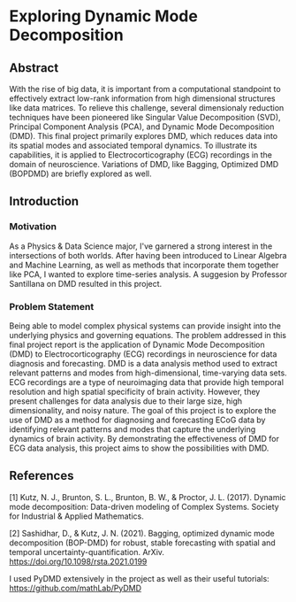 # Exploring Dynamic Mode Decomposition

## Abstract

With the rise of big data, it is important from a computational standpoint to effectively extract low-rank information from high dimensional structures like data matrices. To relieve this challenge, several dimensionaly reduction techniques have been pioneered like Singular Value Decomposition (SVD), Principal Component Analysis (PCA), and Dynamic Mode Decomposition (DMD). This final project primarily explores DMD, which reduces data into its spatial modes and associated temporal dynamics. To illustrate its capabilities, it is applied to Electrocorticography (ECG) recordings in the domain of neuroscience. Variations of DMD, like Bagging, Optimized DMD (BOPDMD) are briefly explored as well.

## Introduction

### Motivation

As a Physics & Data Science major, I've garnered a strong interest in the intersections of both worlds. After having been introduced to Linear Algebra and Machine Learning, as well as methods that incorporate them together like PCA, I wanted to explore time-series analysis. A suggesion by Professor Santillana on DMD resulted in this project.

### Problem Statement

Being able to model complex physical systems can provide insight into the underlying physics and governing equations. The problem addressed in this final project report is the application of Dynamic Mode Decomposition (DMD) to Electrocorticography (ECG) recordings in neuroscience for data diagnosis and forecasting. DMD is a data analysis method used to extract relevant patterns and modes from high-dimensional, time-varying data sets. ECG recordings are a type of neuroimaging data that provide high temporal resolution and high spatial specificity of brain activity. However, they present challenges for data analysis due to their large size, high dimensionality, and noisy nature. The goal of this project is to explore the use of DMD as a method for diagnosing and forecasting ECoG data by identifying relevant patterns and modes that capture the underlying dynamics of brain activity. By demonstrating the effectiveness of DMD for ECG data analysis, this project aims to show the possibilities with DMD.

## References

\[1\] Kutz, N. J., Brunton, S. L., Brunton, B. W., &amp; Proctor, J. L. (2017). Dynamic mode decomposition: Data-driven modeling of Complex Systems. Society for Industrial &amp; Applied Mathematics.

\[2\] Sashidhar, D., & Kutz, J. N. (2021). Bagging, optimized dynamic mode decomposition (BOP-DMD) for robust, stable forecasting with spatial and temporal uncertainty-quantification. ArXiv. https://doi.org/10.1098/rsta.2021.0199

I used PyDMD extensively in the project as well as their useful tutorials:
https://github.com/mathLab/PyDMD
